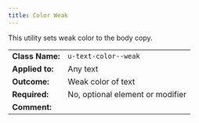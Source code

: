 ```yaml
---
title: Color Weak
---
```

This utility sets weak color to the body copy.

|  |  |
| --------------- | ----------------------- |
| **Class Name:** | `u-text-color--weak` |
| **Applied to:** | Any text |
| **Outcome:**    | Weak color of text |
| **Required:**   | No, optional element or modifier |
| **Comment:**    |  |